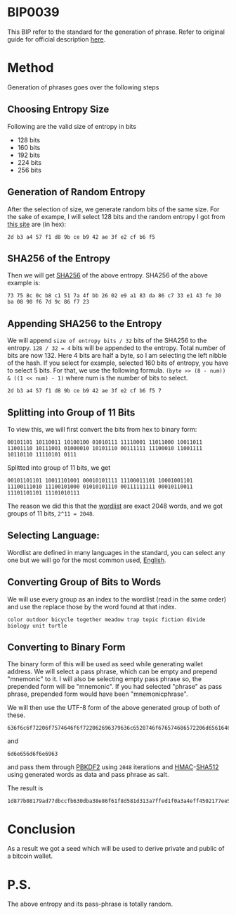 # BIP0039
This BIP refer to the standard for the generation of phrase. Refer to original guide for official description [here](https://github.com/bitcoin/bips/blob/master/bip-0039.mediawiki).

# Method
Generation of phrases goes over the following steps

## Choosing Entropy Size
Following are the valid size of entropy in bits

 - 128 bits
 - 160 bits
 - 192 bits
 - 224 bits
 - 256 bits

## Generation of Random Entropy
After the selection of size, we generate random bits of the same size. For the sake of exampe, I will select 128 bits and the random entropy I got from [this site](https://www.random.org/bytes/) are (in hex):

    2d b3 a4 57 f1 d8 9b ce b9 42 ae 3f e2 cf b6 f5


## SHA256 of the Entropy
Then we will get [SHA256](https://datatracker.ietf.org/doc/html/rfc6234) of the above entropy. SHA256 of the above example is:

    73 75 8c 0c b8 c1 51 7a 4f bb 26 02 e9 a1 83 da 86 c7 33 e1 43 fe 30 ba 08 90 f6 7d 9c 86 f7 23

## Appending SHA256 to the Entropy
We will append `size of entropy bits / 32` bits of the SHA256 to the entropy. `128 / 32 = 4` bits will be appended to the entropy. Total number of bits are now 132. Here 4 bits are half a byte, so I am selecting the left nibble of the hash. If you select for example, selected 160 bits of entropy, you have to select 5 bits. For that, we use the following formula. `(byte >> (8 - num)) & ((1 << num) - 1)` where num is the number of bits to select.

    2d b3 a4 57 f1 d8 9b ce b9 42 ae 3f e2 cf b6 f5 7

## Splitting into Group of 11 Bits
To view this, we will first convert the bits from hex to binary form:

    00101101 10110011 10100100 01010111 11110001 11011000 10011011 11001110 10111001 01000010 10101110 00111111 11100010 11001111 10110110 11110101 0111

Splitted into group of 11 bits, we get

    00101101101 10011101001 00010101111 11100011101 10001001101 11100111010 11100101000 01010101110 00111111111 00010110011 11101101101 11101010111

The reason we did this that the [wordlist](https://github.com/bitcoin/bips/blob/master/bip-0039/bip-0039-wordlists.md) are exact 2048 words, and we got groups of 11 bits, `2^11 = 2048`.

## Selecting Language:
Wordlist are defined in many languages in the standard, you can select any one but we will go for the most common used, [English](https://github.com/bitcoin/bips/blob/master/bip-0039/english.txt).

## Converting Group of Bits to Words
We will use every group as an index to the wordlist (read in the same order) and use the replace those by the word found at that index.

    color outdoor bicycle together meadow trap topic fiction divide biology unit turtle

## Converting to Binary Form
The binary form of this will be used as seed while generating wallet address. We will select a pass phrase, which can be empty and prepend "mnemonic" to it. I will also be selecting empty pass phrase so, the prepended form will be "mnemonic". If you had selected "phrase" as pass phrase, prepended form would have been "mnemonicphrase".

We will then use the UTF-8 form of the above generated group of both of these.

    636f6c6f72206f7574646f6f722062696379636c6520746f676574686572206d6561646f77207472617020746f7069632066696374696f6e206469766964652062696f6c6f677920756e697420747572746c65

and

    6d6e656d6f6e6963

and pass them through [PBKDF2](https://www.ietf.org/rfc/rfc2898.txt) using `2048` iterations and [HMAC](https://tools.ietf.org/html/rfc2104)-[SHA512](https://datatracker.ietf.org/doc/html/rfc6234) using generated words as data and pass phrase as salt. 

The result is

    1d877b08179ad77dbccfb630dba38e86f61f8d581d313a7ffed1f0a3a4eff4502177ee517dd9dfedd9b6bbdcc3ea411a2173d9b46b0c634f476867054cd5d8ec


# Conclusion
As a result we got a seed which will be used to derive private and public of a bitcoin wallet.

# P.S.
The above entropy and its pass-phrase is totally random.